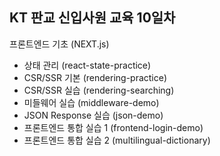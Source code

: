 ##  KT 판교 신입사원 교육 10일차

프론트엔드 기초 (NEXT.js)
- 상태 관리 (react-state-practice)
- CSR/SSR 기본 (rendering-practice)
- CSR/SSR 실습 (rendering-searching)
- 미들웨어 실습 (middleware-demo)
- JSON Response 실습 (json-demo)
- 프론트엔드 통합 실습 1 (frontend-login-demo)
- 프론트엔드 통합 실습 2 (multilingual-dictionary)
